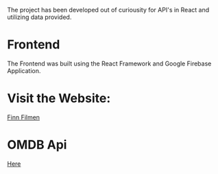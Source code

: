 The project has been developed out of curiousity for API's in React and utilizing data provided. 

# Frontend
The Frontend was built using the React Framework and Google Firebase Application.

# Visit the Website:
[Finn Filmen](https://www.finnfilmen.firebaseapp.com)
# OMDB Api

[Here](http://www.omdbapi.com/)

